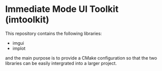 # Immediate Mode UI Toolkit (imtoolkit)

This repository contains the following libraries:

* imgui
* implot

and the main purpose is to provide a CMake configuration so that the two libraries can be easily intergrated into a larger project.